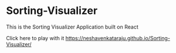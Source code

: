 # Sorting-Visualizer
This is the Sorting Visualizer Application built on React

Click here to play with it https://neshavenkataraju.github.io/Sorting-Visualizer/
